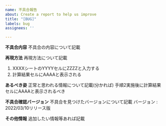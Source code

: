 ```yaml
---
name: 不具合報告
about: Create a report to help us improve
title: "[BUG]"
labels: bug
assignees: ''

---
```


**不具合内容**
不具合の内容について記載

**再現方法**
再現方法について記載
1. XXXXシートのYYYYセルにZZZZと入力する
2. 計算結果セルにAAAAと表示される

**あるべき姿**
正常と思われる情報について記載(分かれば)
手順2実施後に計算結果セルにAAAAと表示されるべき

**不具合確認バージョン**
不具合を見つけたバージョンについて記載
バージョン : 2022/03/10リリース版

**その他情報**
追加したい情報等あれば記載
